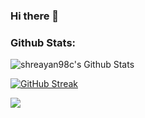 ### Hi there 👋

<!--
**trigger007/trigger007** is a ✨ _special_ ✨ repository because its `README.md` (this file) appears on your GitHub profile.

Here are some ideas to get you started:

- 🔭 I’m currently working on ...
- 🌱 I’m currently learning ...
- 👯 I’m looking to collaborate on ...
- 🤔 I’m looking for help with ...
- 💬 Ask me about ...
- 📫 How to reach me: ...
- 😄 Pronouns: ...
- ⚡ Fun fact: ...
-->

### Github Stats:


<img align="left" alt="shreayan98c's Github Stats" src="https://github-readme-stats.vercel.app/api?username=trigger007&show_icons=true&hide_border=true&theme=tokyonight&hide=stars&count_private=true" />
<br>

[![GitHub Streak](https://github-readme-streak-stats.herokuapp.com?user=trigger007&theme=dark)](https://git.io/streak-stats)
<br>

<img align="left" src="https://github-readme-stats.vercel.app/api/top-langs/?username=trigger007&theme=tokyonight" />



[instagram]: https://www.instagram.com/iamadityasingh11/
[linkedin]: https://www.linkedin.com/in/aditya-singh-2aa9131b3/
